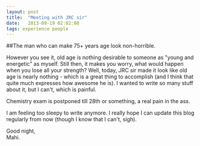 ```yaml
---
layout: post
title:  "Meeting with JRC sir"
date:   2013-09-19 02:02:00
tags: experience people
---
```


##The man who can make 75+ years age look non-horrible.

However you see it, old age is nothing desirable to someone as "young and energetic" as myself. Still then, it makes you worry, what would happen when you lose all your strength? Well, today, JRC sir made it look like old age is nearly nothing - which is a great thing to accomplish (and I think that quite much expresses how awesome he is). I wanted to write so many stuff about it, but I can't, which is painful.

Chemistry exam is postponed till 28th or something, a real pain in the ass.

I am feeling too sleepy to write anymore. I really hope I can update this blog regularly from now (though I know that I can't, sigh).

Good night,<br>
Mahi.